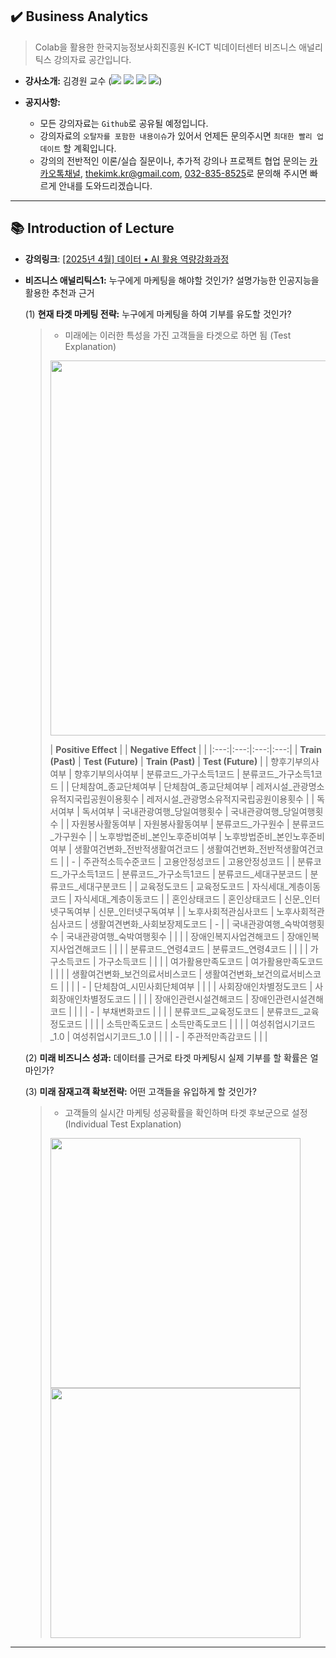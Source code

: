## ✔️ Business Analytics

> Colab을 활용한 한국지능정보사회진흥원 K-ICT 빅데이터센터 비즈니스 애널리틱스 강의자료 공간입니다.

- **강사소개:** 김경원 교수 (<a href="https://sites.google.com/view/thekimk" target="_blank"><img src="https://img.shields.io/badge/Homepage-4285F4?style=flat-square&logo=Google&logoColor=white"/></a> <a href="https://scholar.google.com/citations?hl=ko&user=nHPe-4UAAAAJ&view_op=list_works&sortby=pubdate" target="_blank"><img src="https://img.shields.io/badge/Google Scholar-4285F4?style=flat-square&logo=Google Scholar&logoColor=white"/></a> <a href="https://www.youtube.com/channel/UCEYxJNI5dhnn_CdC9BEWTuA" target="_blank"><img src="https://img.shields.io/badge/YouTube-FF0000?style=flat-square&logo=YouTube&logoColor=white"/></a> <a href="https://github.com/thekimk" target="_blank"><img src="https://img.shields.io/badge/Github-181717?style=flat-square&logo=Github&logoColor=white"/></a>)

- **공지사항:**
  - 모든 강의자료는 `Github`로 공유될 예정입니다.
  - 강의자료의 `오탈자를 포함한 내용이슈`가 있어서 언제든 문의주시면 `최대한 빨리 업데이트` 할 계획입니다.
  - 강의의 전반적인 이론/실습 질문이나, 추가적 강의나 프로젝트 협업 문의는 [카카오톡채널](http://pf.kakao.com/_Exfqqb), [thekimk.kr@gmail.com](mailto:thekimk.kr@gmail.com), [032-835-8525](tel:+82328358525)로 문의해 주시면 빠르게 안내를 도와드리겠습니다.

---

## 📚 Introduction of Lecture

- **강의링크**: [[2025년 4월] 데이터 • AI 활용 역량강화과정](https://kbig.kr/portal/kbig/educationalPracticeContent/edu_seminar?bltnNo=11742800453295)

<!--
![Image](https://github.com/user-attachments/assets/2419004c-a58b-45af-a589-50ad9e6f9841)
-->

- **비즈니스 애널리틱스1:** 누구에게 마케팅을 해야할 것인가? 설명가능한 인공지능을 활용한 추천과 근거

  (1) **현재 타겟 마케팅 전략:** 누구에게 마케팅을 하여 기부를 유도할 것인가?

    > - 미래에는 이러한 특성을 가진 고객들을 타겟으로 하면 됨 (Test Explanation)
    > <p float="left">
    >   <img src="https://github.com/user-attachments/assets/807b9ec8-85f0-4e91-9b2b-8441cd24e5cd" width="600" style="margin-right: 10px;" />
    > </p>
    >
    > | **Positive Effect** |  | **Negative Effect** |  |
|:---:|:---:|:---:|:---:|
| **Train (Past)** | **Test (Future)** | **Train (Past)** | **Test (Future)** |
| 향후기부의사여부 | 향후기부의사여부 | 분류코드_가구소득1코드 | 분류코드_가구소득1코드 |
| 단체참여_종교단체여부 | 단체참여_종교단체여부 | 레저시설_관광명소유적지국립공원이용횟수 | 레저시설_관광명소유적지국립공원이용횟수 |
| 독서여부 | 독서여부 | 국내관광여행_당일여행횟수 | 국내관광여행_당일여행횟수 |
| 자원봉사활동여부 | 자원봉사활동여부 | 분류코드_가구원수 | 분류코드_가구원수 |
| 노후방법준비_본인노후준비여부 | 노후방법준비_본인노후준비여부 | 생활여건변화_전반적생활여건코드 | 생활여건변화_전반적생활여건코드 |
| - | 주관적소득수준코드 | 고용안정성코드 | 고용안정성코드 |
| 분류코드_가구소득1코드 | 분류코드_가구소득1코드 | 분류코드_세대구분코드 | 분류코드_세대구분코드 |
| 교육정도코드 | 교육정도코드 | 자식세대_계층이동코드 | 자식세대_계층이동코드 |
| 혼인상태코드 | 혼인상태코드 | 신문_인터넷구독여부 | 신문_인터넷구독여부 |
| 노후사회적관심사코드 | 노후사회적관심사코드 | 생활여견변화_사회보장제도코드 | - |
| 국내관광여행_숙박여행횟수 | 국내관광여행_숙박여행횟수 |  |  |
| 장애인복지사업견해코드 | 장애인복지사업견해코드 |  |  |
| 분류코드_연령4코드 | 분류코드_연령4코드 |  |  |
| 가구소득코드 | 가구소득코드 |  |  |
| 여가활용만족도코드 | 여가활용만족도코드 |  |  |
| 생활여건변화_보건의료서비스코드 | 생활여건변화_보건의료서비스코드 |  |  |
| - | 단체참여_시민사회단체여부 |  |  |
| 사회장애인차별정도코드 | 사회장애인차별정도코드 |  |  |
| 장애인관련시설견해코드 | 장애인관련시설견해코드 |  |  |
| - | 부채변화코드 |  |  |
| 분류코드_교육정도코드 | 분류코드_교육정도코드 |  |  |
| 소득만족도코드 | 소득만족도코드 |  |  |
| 여성취업시기코드_1.0 | 여성취업시기코드_1.0 |  |  |
| - | 주관적만족감코드 |  |  |

  (2) **미래 비즈니스 성과:** 데이터를 근거로 타겟 마케팅시 실제 기부를 할 확률은 얼마인가?

  (3) **미래 잠재고객 확보전략:** 어떤 고객들을 유입하게 할 것인가?

    > - 고객들의 실시간 마케팅 성공확률을 확인하며 타겟 후보군으로 설정 (Individual Test Explanation)
    > <p float="left">
    >   <img src="https://github.com/user-attachments/assets/81def3ea-cae4-4527-a057-194ffd27a27c" width="400" style="margin-right: 10px;" />
    >   <img src="https://github.com/user-attachments/assets/5d9ba8a3-55ac-46a9-a1f6-2dd379e1f391" width="400" />
    > </p>


---
